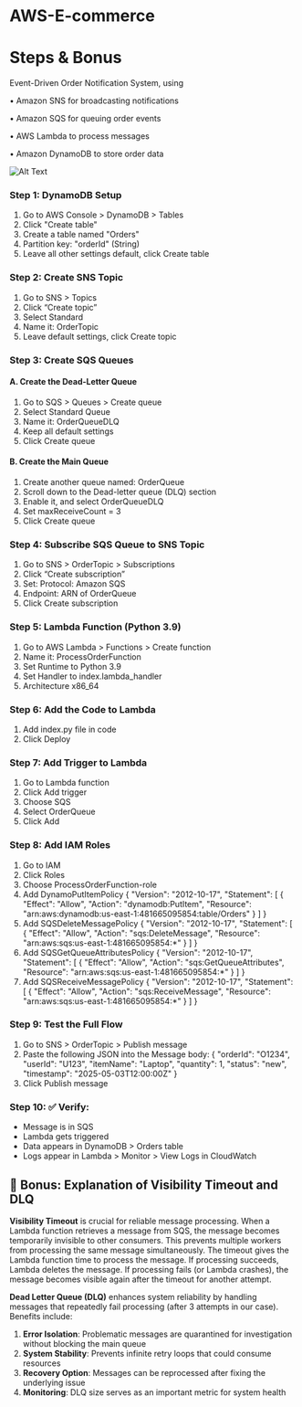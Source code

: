 # AWS-E-commerce
# Steps & Bonus
Event-Driven Order Notification System, using 

• Amazon SNS for broadcasting notifications 

• Amazon SQS for queuing order events 

• AWS Lambda to process messages 

• Amazon DynamoDB to store order data

![Alt Text]((Arch)/image.png)

### Step 1: DynamoDB Setup

1. Go to AWS Console > DynamoDB > Tables
2. Click "Create table"
3. Create a table named "Orders"
4. Partition key: "orderId" (String)
5. Leave all other settings default, click Create table

### Step 2: Create SNS Topic

1. Go to SNS > Topics
2. Click “Create topic”
3. Select Standard
4. Name it: OrderTopic
5. Leave default settings, click Create topic

### Step 3: Create SQS Queues
#### A. Create the Dead-Letter Queue

1. Go to SQS > Queues > Create queue
2. Select Standard Queue
3. Name it: OrderQueueDLQ
4. Keep all default settings
5. Click Create queue

#### B. Create the Main Queue

1. Create another queue named: OrderQueue
2. Scroll down to the Dead-letter queue (DLQ) section
3. Enable it, and select OrderQueueDLQ
4. Set maxReceiveCount = 3
5. Click Create queue

### Step 4: Subscribe SQS Queue to SNS Topic
1. Go to SNS > OrderTopic > Subscriptions
2. Click “Create subscription”
3. Set: Protocol: Amazon SQS
4. Endpoint: ARN of OrderQueue
5. Click Create subscription

### Step 5: Lambda Function (Python 3.9)

1. Go to AWS Lambda > Functions > Create function
2. Name it: ProcessOrderFunction
3. Set Runtime to Python 3.9
4. Set Handler to index.lambda_handler
5. Architecture x86_64

### Step 6: Add the Code to Lambda
1. Add index.py file in code
2. Click Deploy

### Step 7: Add Trigger to Lambda
1. Go to Lambda function
2. Click Add trigger
3. Choose SQS
4. Select OrderQueue
5. Click Add

### Step 8: Add IAM Roles
1. Go to IAM
2. Click Roles
3. Choose ProcessOrderFunction-role
4. Add DynamoPutItemPolicy
{
	"Version": "2012-10-17",
	"Statement": [
		{
			"Effect": "Allow",
			"Action": "dynamodb:PutItem",
			"Resource": "arn:aws:dynamodb:us-east-1:481665095854:table/Orders"
		}
	]
}
5. Add SQSDeleteMessagePolicy
{
	"Version": "2012-10-17",
	"Statement": [
		{
			"Effect": "Allow",
			"Action": "sqs:DeleteMessage",
			"Resource": "arn:aws:sqs:us-east-1:481665095854:*"
		}
	]
}
6. Add SQSGetQueueAttributesPolicy
{
	"Version": "2012-10-17",
	"Statement": [
		{
			"Effect": "Allow",
			"Action": "sqs:GetQueueAttributes",
			"Resource": "arn:aws:sqs:us-east-1:481665095854:*"
		}
	]
}
7. Add SQSReceiveMessagePolicy
{
	"Version": "2012-10-17",
	"Statement": [
		{
			"Effect": "Allow",
			"Action": "sqs:ReceiveMessage",
			"Resource": "arn:aws:sqs:us-east-1:481665095854:*"
		}
	]
}

### Step 9: Test the Full Flow
1. Go to SNS > OrderTopic > Publish message
2. Paste the following JSON into the Message body:
{
  "orderId": "O1234",
  "userId": "U123",
  "itemName": "Laptop",
  "quantity": 1,
  "status": "new",
  "timestamp": "2025-05-03T12:00:00Z"
}
3. Click Publish message

### Step 10: ✅ Verify:

- Message is in SQS
- Lambda gets triggered
- Data appears in DynamoDB > Orders table
- Logs appear in Lambda > Monitor > View Logs in CloudWatch

## 🥸 Bonus: Explanation of Visibility Timeout and DLQ

**Visibility Timeout** is crucial for reliable message processing. When a Lambda function retrieves a message from SQS, the message becomes temporarily invisible to other consumers. This prevents multiple workers from processing the same message simultaneously. The timeout gives the Lambda function time to process the message. If processing succeeds, Lambda deletes the message. If processing fails (or Lambda crashes), the message becomes visible again after the timeout for another attempt.

**Dead Letter Queue (DLQ)** enhances system reliability by handling messages that repeatedly fail processing (after 3 attempts in our case). Benefits include:
1. **Error Isolation**: Problematic messages are quarantined for investigation without blocking the main queue
2. **System Stability**: Prevents infinite retry loops that could consume resources
3. **Recovery Option**: Messages can be reprocessed after fixing the underlying issue
4. **Monitoring**: DLQ size serves as an important metric for system health
